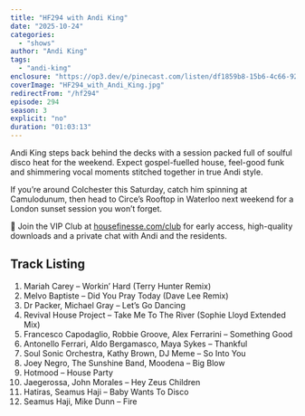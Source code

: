 ```yaml
---
title: "HF294 with Andi King"
date: "2025-10-24"
categories:
  - "shows"
author: "Andi King"
tags:
  - "andi-king"
enclosure: "https://op3.dev/e/pinecast.com/listen/df1859b8-15b6-4c66-923f-2abf2327c9b5.mp3?source=rss&ext=asset.mp3 91647380 audio/mpeg"
coverImage: "HF294_with_Andi_King.jpg"
redirectFrom: "/hf294"
episode: 294
season: 3
explicit: "no"
duration: "01:03:13"
---
```

Andi King steps back behind the decks with a session packed full of soulful disco heat for the weekend. Expect gospel-fuelled house, feel-good funk and shimmering vocal moments stitched together in true Andi style.

If you’re around Colchester this Saturday, catch him spinning at Camulodunum, then head to Circe’s Rooftop in Waterloo next weekend for a London sunset session you won’t forget.

💬 Join the VIP Club at [housefinesse.com/club](https://housefinesse.com/club) for early access, high-quality downloads and a private chat with Andi and the residents.

## Track Listing

1. Mariah Carey – Workin’ Hard (Terry Hunter Remix)
2. Melvo Baptiste – Did You Pray Today (Dave Lee Remix)
3. Dr Packer, Michael Gray – Let’s Go Dancing
4. Revival House Project – Take Me To The River (Sophie Lloyd Extended Mix)
5. Francesco Capodaglio, Robbie Groove, Alex Ferrarini – Something Good
6. Antonello Ferrari, Aldo Bergamasco, Maya Sykes – Thankful
7. Soul Sonic Orchestra, Kathy Brown, DJ Meme – So Into You
8. Joey Negro, The Sunshine Band, Moodena – Big Blow
9. Hotmood – House Party
10. Jaegerossa, John Morales – Hey Zeus Children
11. Hatiras, Seamus Haji – Baby Wants To Disco
12. Seamus Haji, Mike Dunn – Fire
